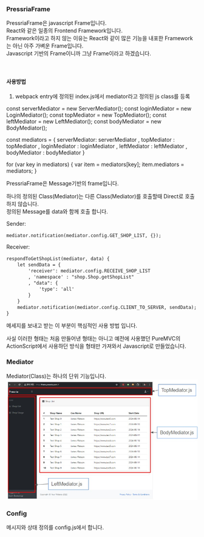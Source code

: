 ### PressriaFrame
PressriaFrame은 javascript Frame입니다.<br/>
React와 같은 일종의 Frontend Framework입니다.<br/>
Framework이라고 하지 않는 이유는 React와 같이 많은 기능을 내포한 Framework는 아닌 아주 가벼운 Frame입니다.<br/>
Javascript 기반의 Frame이니까 그냥 Frame이라고 하겠습니다.<br/>
<br/>
<br/>
#### 사용방법


1. webpack entry에 정의된 index.js에서 mediator라고 정의된 js class를 등록<br>


const serverMediator = new ServerMediator();
const loginMediator = new LoginMediator();
const topMediator = new TopMediator();
const leftMediator = new LeftMediator();
const bodyMediator = new BodyMediator();

const mediators = {
	serverMediator: serverMediator
	, topMediator : topMediator
	, loginMediator : loginMediator
	, leftMediator : leftMediator
	, bodyMediator : bodyMediator
}

for (var key in mediators) {
	var item = mediators[key];
	item.mediators = mediators;
}
    

PressriaFrame은 Message기반의 frame입니다.<br/>

하나의 정의된 Class(Mediator)는 다른 Class(Mediator)를 호출할때 Direct로 호출 하지 않습니다.<br/>
정의된 Message를 data와 함께 호출 합니다.<br/>

Sender:

    mediator.notification(mediator.config.GET_SHOP_LIST, {});
    
Receiver:

	respondToGetShopList(mediator, data) {
		let sendData = {
			'receiver': mediator.config.RECEIVE_SHOP_LIST
			, 'namespace' : "shop.Shop.getShopList"
			, "data": {
				'type': 'all'
			}
		}
		mediator.notification(mediator.config.CLIENT_TO_SERVER, sendData);
	}
    
메세지를 보내고 받는 이 부분이 핵심적인 사용 방법 입니다.

사실 이러한 형태는 처음 만들어낸 형태는 아니고 예전에 사용했던 PureMVC의 ActionScript에서 사용하던 방식을 형태만 가져와서 Javascript로 만들었습니다.



### Mediator

Mediator(Class)는 하나의 단위 기능입니다.<br>
![image](./output/assets/image/readme_1.jpg)


### Config
메시지와 상태 정의를 config.js에서 합니다.


